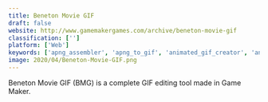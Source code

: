 ```yaml
---
title: Beneton Movie GIF
draft: false 
website: http://www.gamemakergames.com/archive/beneton-movie-gif
classification: ['']
platform: ['Web']
keywords: ['apng_assembler', 'apng_to_gif', 'animated_gif_creator', 'animator', 'aoao_video_to_gif_converter', 'easy_gif_animator', 'free_video_to_gif_converter', 'gif_encode', 'gickr', 'giffing_tool', 'gifs', 'gifsicle', 'giftedmotion', 'lunapic', 'picasion', 'qgifer']
image: 2020/04/Beneton-Movie-GIF.png
---
```

Beneton Movie GIF (BMG) is a complete GIF editing tool made in Game Maker.